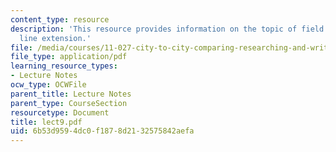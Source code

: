 ```yaml
---
content_type: resource
description: 'This resource provides information on the topic of field trip: green
  line extension.'
file: /media/courses/11-027-city-to-city-comparing-researching-and-writing-about-cities-spring-2006/6b53d9594dc0f1878d2132575842aefa_lect9.pdf
file_type: application/pdf
learning_resource_types:
- Lecture Notes
ocw_type: OCWFile
parent_title: Lecture Notes
parent_type: CourseSection
resourcetype: Document
title: lect9.pdf
uid: 6b53d959-4dc0-f187-8d21-32575842aefa
---
```

